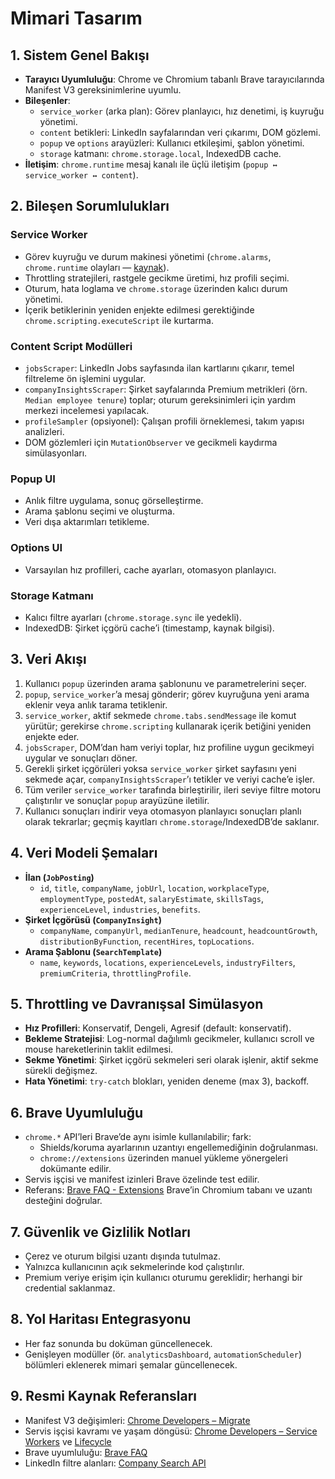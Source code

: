 <!-- docs/architecture.md -->
# Mimari Tasarım

## 1. Sistem Genel Bakışı

- **Tarayıcı Uyumluluğu**: Chrome ve Chromium tabanlı Brave tarayıcılarında Manifest V3 gereksinimlerine uyumlu.
- **Bileşenler**:
  - `service_worker` (arka plan): Görev planlayıcı, hız denetimi, iş kuyruğu yönetimi.
  - `content` betikleri: LinkedIn sayfalarından veri çıkarımı, DOM gözlemi.
  - `popup` ve `options` arayüzleri: Kullanıcı etkileşimi, şablon yönetimi.
  - `storage` katmanı: `chrome.storage.local`, IndexedDB cache.
- **İletişim**: `chrome.runtime` mesaj kanalı ile üçlü iletişim (`popup ↔ service_worker ↔ content`).

## 2. Bileşen Sorumlulukları

### Service Worker

- Görev kuyruğu ve durum makinesi yönetimi (`chrome.alarms`, `chrome.runtime` olayları — [kaynak](https://developer.chrome.com/docs/extensions/develop/concepts/service-workers/lifecycle/)).
- Throttling stratejileri, rastgele gecikme üretimi, hız profili seçimi.
- Oturum, hata loglama ve `chrome.storage` üzerinden kalıcı durum yönetimi.
- İçerik betiklerinin yeniden enjekte edilmesi gerektiğinde `chrome.scripting.executeScript` ile kurtarma.

### Content Script Modülleri

- `jobsScraper`: LinkedIn Jobs sayfasında ilan kartlarını çıkarır, temel filtreleme ön işlemini uygular.
- `companyInsightsScraper`: Şirket sayfalarında Premium metrikleri (örn. `Median employee tenure`) toplar; oturum gereksinimleri için yardım merkezi incelemesi yapılacak.
- `profileSampler` (opsiyonel): Çalışan profili örneklemesi, takım yapısı analizleri.
- DOM gözlemleri için `MutationObserver` ve gecikmeli kaydırma simülasyonları.

### Popup UI

- Anlık filtre uygulama, sonuç görselleştirme.
- Arama şablonu seçimi ve oluşturma.
- Veri dışa aktarımları tetikleme.

### Options UI

- Varsayılan hız profilleri, cache ayarları, otomasyon planlayıcı.

### Storage Katmanı

- Kalıcı filtre ayarları (`chrome.storage.sync` ile yedekli).
- IndexedDB: Şirket içgörü cache’i (timestamp, kaynak bilgisi).

## 3. Veri Akışı

1. Kullanıcı `popup` üzerinden arama şablonunu ve parametrelerini seçer.
2. `popup`, `service_worker`’a mesaj gönderir; görev kuyruğuna yeni arama eklenir veya anlık tarama tetiklenir.
3. `service_worker`, aktif sekmede `chrome.tabs.sendMessage` ile komut yürütür; gerekirse `chrome.scripting` kullanarak içerik betiğini yeniden enjekte eder.
4. `jobsScraper`, DOM’dan ham veriyi toplar, hız profiline uygun gecikmeyi uygular ve sonuçları döner.
5. Gerekli şirket içgörüleri yoksa `service_worker` şirket sayfasını yeni sekmede açar, `companyInsightsScraper`’ı tetikler ve veriyi cache’e işler.
6. Tüm veriler `service_worker` tarafında birleştirilir, ileri seviye filtre motoru çalıştırılır ve sonuçlar `popup` arayüzüne iletilir.
7. Kullanıcı sonuçları indirir veya otomasyon planlayıcı sonuçları planlı olarak tekrarlar; geçmiş kayıtları `chrome.storage`/IndexedDB’de saklanır.

## 4. Veri Modeli Şemaları

- **İlan (`JobPosting`)**
  - `id`, `title`, `companyName`, `jobUrl`, `location`, `workplaceType`, `employmentType`, `postedAt`, `salaryEstimate`, `skillsTags`, `experienceLevel`, `industries`, `benefits`.
- **Şirket İçgörüsü (`CompanyInsight`)**
  - `companyName`, `companyUrl`, `medianTenure`, `headcount`, `headcountGrowth`, `distributionByFunction`, `recentHires`, `topLocations`.
- **Arama Şablonu (`SearchTemplate`)**
  - `name`, `keywords`, `locations`, `experienceLevels`, `industryFilters`, `premiumCriteria`, `throttlingProfile`.

## 5. Throttling ve Davranışsal Simülasyon

- **Hız Profilleri**: Konservatif, Dengeli, Agresif (default: konservatif).
- **Bekleme Stratejisi**: Log-normal dağılımlı gecikmeler, kullanıcı scroll ve mouse hareketlerinin taklit edilmesi.
- **Sekme Yönetimi**: Şirket içgörü sekmeleri seri olarak işlenir, aktif sekme sürekli değişmez.
- **Hata Yönetimi**: `try-catch` blokları, yeniden deneme (max 3), backoff.

## 6. Brave Uyumluluğu

- `chrome.*` API’leri Brave’de aynı isimle kullanılabilir; fark:
  - Shields/koruma ayarlarının uzantıyı engellemediğinin doğrulanması.
  - `chrome://extensions` üzerinden manuel yükleme yönergeleri dokümante edilir.
- Servis işçisi ve manifest izinleri Brave özelinde test edilir.
- Referans: [Brave FAQ - Extensions](https://brave.com/faq/#extensions) Brave’in Chromium tabanı ve uzantı desteğini doğrular.

## 7. Güvenlik ve Gizlilik Notları

- Çerez ve oturum bilgisi uzantı dışında tutulmaz.
- Yalnızca kullanıcının açık sekmelerinde kod çalıştırılır.
- Premium veriye erişim için kullanıcı oturumu gereklidir; herhangi bir credential saklanmaz.

## 8. Yol Haritası Entegrasyonu

- Her faz sonunda bu doküman güncellenecek.
- Genişleyen modüller (ör. `analyticsDashboard`, `automationScheduler`) bölümleri eklenerek mimari şemalar güncellenecek.

## 9. Resmi Kaynak Referansları

- Manifest V3 değişimleri: [Chrome Developers – Migrate](https://developer.chrome.com/docs/extensions/develop/migrate/)
- Servis işçisi kavramı ve yaşam döngüsü: [Chrome Developers – Service Workers](https://developer.chrome.com/docs/extensions/develop/concepts/service-workers/) ve [Lifecycle](https://developer.chrome.com/docs/extensions/develop/concepts/service-workers/lifecycle/)
- Brave uyumluluğu: [Brave FAQ](https://brave.com/faq/#extensions)
- LinkedIn filtre alanları: [Company Search API](https://learn.microsoft.com/en-us/linkedin/marketing/community-management/organizations/company-search?view=li-lms-2025-09)
